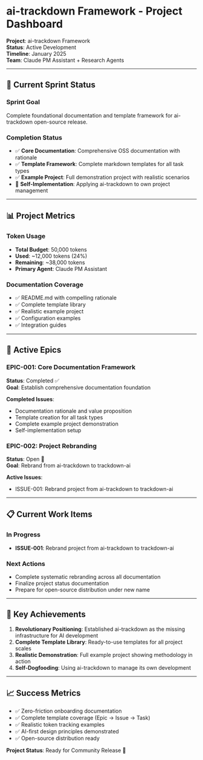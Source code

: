 # ai-trackdown Framework - Project Dashboard

**Project**: ai-trackdown Framework  
**Status**: Active Development  
**Timeline**: January 2025  
**Team**: Claude PM Assistant + Research Agents

---

## 🎯 Current Sprint Status

### Sprint Goal
Complete foundational documentation and template framework for ai-trackdown open-source release.

### Completion Status
- ✅ **Core Documentation**: Comprehensive OSS documentation with rationale
- ✅ **Template Framework**: Complete markdown templates for all task types
- ✅ **Example Project**: Full demonstration project with realistic scenarios
- 🔄 **Self-Implementation**: Applying ai-trackdown to own project management

---

## 📊 Project Metrics

### Token Usage
- **Total Budget**: 50,000 tokens
- **Used**: ~12,000 tokens (24%)
- **Remaining**: ~38,000 tokens
- **Primary Agent**: Claude PM Assistant

### Documentation Coverage
- ✅ README.md with compelling rationale
- ✅ Complete template library
- ✅ Realistic example project
- ✅ Configuration examples
- ✅ Integration guides

---

## 🚀 Active Epics

### EPIC-001: Core Documentation Framework
**Status**: Completed ✅  
**Goal**: Establish comprehensive documentation foundation

**Completed Issues**:
- Documentation rationale and value proposition
- Template creation for all task types
- Complete example project demonstration
- Self-implementation setup

### EPIC-002: Project Rebranding
**Status**: Open 🔄  
**Goal**: Rebrand from ai-trackdown to trackdown-ai

**Active Issues**:
- ISSUE-001: Rebrand project from ai-trackdown to trackdown-ai

---

## 📋 Current Work Items

### In Progress
- **ISSUE-001**: Rebrand project from ai-trackdown to trackdown-ai

### Next Actions
- Complete systematic rebranding across all documentation
- Finalize project status documentation  
- Prepare for open-source distribution under new name

---

## 🎉 Key Achievements

1. **Revolutionary Positioning**: Established ai-trackdown as the missing infrastructure for AI development
2. **Complete Template Library**: Ready-to-use templates for all project scales
3. **Realistic Demonstration**: Full example project showing methodology in action
4. **Self-Dogfooding**: Using ai-trackdown to manage its own development

---

## 📈 Success Metrics

- ✅ Zero-friction onboarding documentation
- ✅ Complete template coverage (Epic → Issue → Task)
- ✅ Realistic token tracking examples
- ✅ AI-first design principles demonstrated
- ✅ Open-source distribution ready

**Project Status**: Ready for Community Release 🚀
